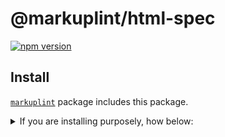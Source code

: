 # @markuplint/html-spec

[![npm version](https://badge.fury.io/js/%40markuplint%2Fhtml-spec.svg)](https://www.npmjs.com/package/@markuplint/html-spec)

## Install

[`markuplint`](https://www.npmjs.com/package/markuplint) package includes this package.

<details>
<summary>If you are installing purposely, how below:</summary>

```sh
$ npm install @markuplint/html-spec

$ yarn add @markuplint/html-spec
```

</details>
